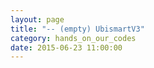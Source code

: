 ```yaml
---
layout: page
title: "-- (empty) UbismartV3"
category: hands_on_our_codes
date: 2015-06-23 11:00:00
---
```



